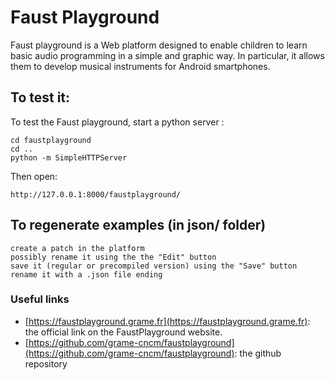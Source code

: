 # Faust Playground

Faust playground is a Web platform designed to enable children to learn basic audio programming in a simple and graphic way. In particular, it allows them to develop musical instruments for Android smartphones.


## To test it:

To test the Faust playground, start a python server :

	cd faustplayground
	cd ..
	python -m SimpleHTTPServer

Then open:

	http://127.0.0.1:8000/faustplayground/

## To regenerate examples (in json/ folder)

    create a patch in the platform
    possibly rename it using the the "Edit" button
    save it (regular or precompiled version) using the "Save" button
    rename it with a .json file ending

### Useful links

- [https://faustplayground.grame.fr](https://faustplayground.grame.fr): the official link on the FaustPlayground website. 
- [https://github.com/grame-cncm/faustplayground](https://github.com/grame-cncm/faustplayground): the github repository
